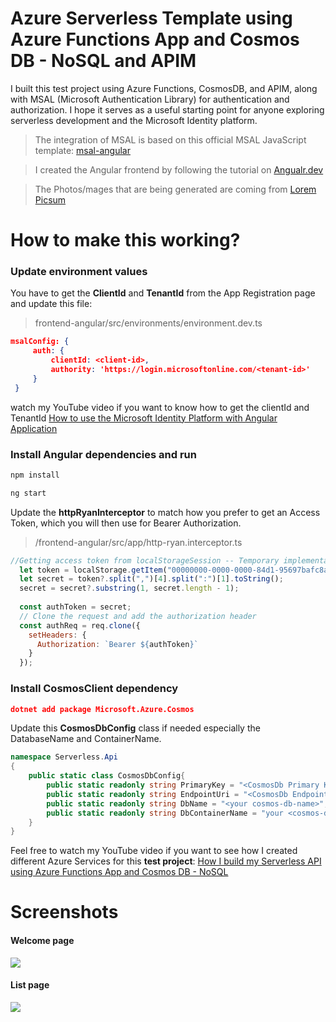 # Azure Serverless Template using Azure Functions App and Cosmos DB - NoSQL and APIM

I built this test project using Azure Functions, CosmosDB, and APIM, along with MSAL (Microsoft Authentication Library) for authentication and authorization. I hope it serves as a useful starting point for anyone exploring serverless development and the Microsoft Identity platform.

> The integration of MSAL is based on this official MSAL JavaScript template: [msal-angular](https://github.com/AzureAD/microsoft-authentication-library-for-js/tree/dev/lib/msal-angular "msal-angular")

> I created the Angular frontend by following the tutorial on [Angualr.dev](https://angular.dev/tutorials "Angualr.dev") 

> The Photos/mages that are being generated are coming from [Lorem Picsum](https://picsum.photos/ "Lorem Picsum")


# How to make this working?
### Update environment values 
You have to get the **ClientId** and **TenantId** from the App Registration page and update this file: 
> frontend-angular/src/environments/environment.dev.ts

   ```json
 msalConfig: {
        auth: {
            clientId: <client-id>,
            authority: 'https://login.microsoftonline.com/<tenant-id>'
        }
    }
```
watch my YouTube video if you want to know how to get the clientId and TenantId  [How to use the Microsoft Identity Platform with Angular Application](https://youtu.be/QZnX_KXTpfI&t=60s "How to use the Microsoft Identity Platform with Angular Application")    

### Install Angular dependencies and run
```csharp
npm install
```
```csharp
ng start
```
Update the **httpRyanInterceptor** to match how you prefer to get an Access Token, which you will then use for Bearer Authorization.
> /frontend-angular/src/app/http-ryan.interceptor.ts

```javascript
//Getting access token from localStorageSession -- Temporary implementation - better implementation to use the Auth object of MSAL
  let token = localStorage.getItem("00000000-0000-0000-84d1-95697bafc8a6.9188040d-6c67-4c5b-b112-36a304b66dad-login.windows.net-idtoken-c1eed0b4-a59d-46bd-b3ee-416e35abbfa3-3e11228a-56f5-450d-9cf1-6283bdb7f12c---"); 
  let secret = token?.split(",")[4].split(":")[1].toString();
  secret = secret?.substring(1, secret.length - 1);
  
  const authToken = secret; 
  // Clone the request and add the authorization header
  const authReq = req.clone({
    setHeaders: {      
      Authorization: `Bearer ${authToken}`
    }
  });
```

### Install CosmosClient dependency

```json
dotnet add package Microsoft.Azure.Cosmos
```

Update this **CosmosDbConfig** class if needed especially the DatabaseName and ContainerName.
```csharp
namespace Serverless.Api
{
    public static class CosmosDbConfig{
        public static readonly string PrimaryKey = "<CosmosDb Primary Key>";
        public static readonly string EndpointUri = "<CosmosDb Endpoint URI>";
        public static readonly string DbName = "<your cosmos-db-name>";
        public static readonly string DbContainerName = "your <cosmos-db-container-name>";
    }
}
```


Feel free to watch my YouTube video if you want to see how I created different Azure Services for this **test project**:   [How I build my Serverless API using Azure Functions App and Cosmos DB - NoSQL](https://youtu.be/D9fWa6KOhHg "How I build my Serverless API using Azure Functions App and Cosmos DB - NoSQL")

# Screenshots
#### Welcome page
![](https://github.com/ryannninodizon/msal-angular17-with-listdata/blob/main/Screenshots/welcome-pag.JPG)


#### List page
![](https://github.com/ryannninodizon/msal-angular17-with-listdata/blob/main/Screenshots/list-page.JPG)


